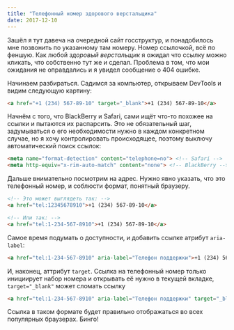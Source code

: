 ```yaml
---
title: "Телефонный номер здорового верстальщика"
date: 2017-12-10
---
```

Зашёл я тут давеча на очередной сайт госструктур, и понадобилось мне позвонить по указанному там номеру. Номер ссылочкой, всё по феншую. Как любой *здоровый верстальщик* я ожидал что ссылку можно кликать, что собственно тут же и сделал. Проблема в том, что мои ожидания не оправдались и я увидел сообщение о 404 ошибке.

Начинаем разбираться. Садимся за компьютер, открываем DevTools и видим следующую картину:

```html
<a href="+1 (234) 567-89-10" target="_blank">+1 (234) 567-89-10</a>
```

Начнём с того, что BlackBerry и Safari, сами ищёт что-то похожее на ссылки и пытаются их распарсить. Это не обязательный шаг, задумываться о его необходимости нужно в каждом конкретном случае, но я хочу контролировать происходящее, поэтому выключу автоматический поиск ссылок:

```html
<meta name="format-detection" content="telephone=no"> <!-- Safari -->
<meta http-equiv="x-rim-auto-match" content="none"> <!-- BlackBerry -->
```

Дальше внимательно посмотрим на адрес. Нужно явно указать, что это телефонный номер, и соблюсти формат, понятный браузеру.

```html
<!-- Это может выглядеть так: -->
<a href="tel:12345678910">+1 (234) 567-89-10</a>

<!-- Или так: -->
<a href="tel:1-234-567-8910">+1 (234) 567-89-10</a>
```

Самое время подумать о доступности, и добавить ссылке атрибут `aria-label`:

```html
<a href="tel:1-234-567-8910" aria-label="Телефон поддержки">+1 (234) 567-89-10</a>
```

И, наконец, аттрибут `target`. Ссылка на телефонный номер только инициирует набор номера и открывать её нужно в текущей вкладке, `target="_blank"` может сломать ссылку

```html
<a href="tel:1-234-567-8910" aria-label="Телефон поддержки" target="_blank" rel="noopener noreferrer">+1 (234) 567-89-10</a>
```

Ссылка в таком формате будет правильно отображаться во всех популярных браузерах. Бинго! 
